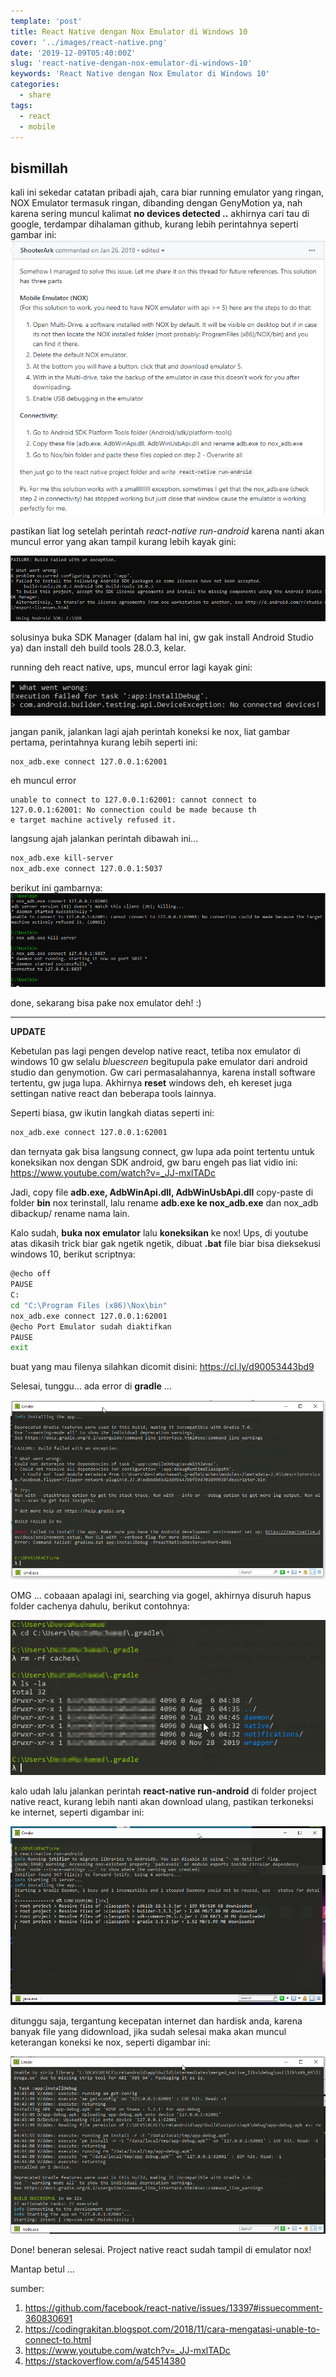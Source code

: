 ```yaml
---
template: 'post'
title: React Native dengan Nox Emulator di Windows 10
cover: '../images/react-native.png'
date: '2019-12-09T05:40:00Z'
slug: 'react-native-dengan-nox-emulator-di-windows-10'
keywords: 'React Native dengan Nox Emulator di Windows 10'
categories:
  - share
tags:
  - react
  - mobile
---
```


## bismillah

kali ini sekedar catatan pribadi ajah, cara biar running emulator yang ringan, NOX Emulator termasuk ringan, dibanding dengan GenyMotion ya, nah karena sering muncul kalimat **no devices detected ..** akhirnya cari tau di google, terdampar dihalaman github, kurang lebih perintahnya seperti gambar ini:
![nox emulator](../images/nox-emulator-run.png)

pastikan liat log setelah perintah _react-native run-android_ karena nanti akan muncul error yang akan tampil kurang lebih kayak gini:

![error nox](../images/error-nox-1.png)

solusinya buka SDK Manager (dalam hal ini, gw gak install Android Studio ya) dan install deh build tools 28.0.3, kelar.

running deh react native, ups, muncul error lagi kayak gini:

![erro nox kedua](../images/error-nox-2.png)

jangan panik, jalankan lagi ajah perintah koneksi ke nox, liat gambar pertama, perintahnya kurang lebih seperti ini:

```bash
nox_adb.exe connect 127.0.0.1:62001
```

eh muncul error

```script
unable to connect to 127.0.0.1:62001: cannot connect to 127.0.0.1:62001: No connection could be made because th
e target machine actively refused it.
```

langsung ajah jalankan perintah dibawah ini...

```bash
nox_adb.exe kill-server
nox_adb.exe connect 127.0.0.1:5037
```

berikut ini gambarnya:
![nox error](../images/nox-error.png)

done, sekarang bisa pake nox emulator deh! :)

---

**UPDATE**

Kebetulan pas lagi pengen develop native react, tetiba nox emulator di windows 10 gw selalu _bluescreen_ begitupula pake emulator dari android studio dan genymotion. Gw cari permasalahannya, karena install software tertentu, gw juga lupa. Akhirnya **reset** windows deh, eh kereset juga settingan native react dan beberapa tools lainnya.

Seperti biasa, gw ikutin langkah diatas seperti ini:

```bash
nox_adb.exe connect 127.0.0.1:62001
```

dan ternyata gak bisa langsung connect, gw lupa ada point tertentu untuk koneksikan nox dengan SDK android, gw baru engeh pas liat vidio ini: https://www.youtube.com/watch?v=_JJ-mxlTADc

Jadi, copy file **adb.exe, AdbWinApi.dll, AdbWinUsbApi.dll** copy-paste di folder **bin** nox terinstall, lalu rename **adb.exe ke nox_adb.exe** dan nox_adb dibackup/ rename nama lain.

Kalo sudah, **buka nox emulator** lalu **koneksikan** ke nox! Ups, di youtube atas dikasih trick biar gak ngetik ngetik, dibuat **.bat** file biar bisa dieksekusi windows 10, berikut scriptnya:

```bash
@echo off
PAUSE
C:
cd "C:\Program Files (x86)\Nox\bin"
nox_adb.exe connect 127.0.0.1:62001
@echo Port Emulator sudah diaktifkan
PAUSE
exit
```

buat yang mau filenya silahkan dicomit disini: https://cl.ly/d90053443bd9

Selesai, tunggu... ada error di **gradle** ...

![gradle error](../images/gradle.png)

OMG ... cobaaan apalagi ini, searching via gogel, akhirnya disuruh hapus folder cachenya dahulu, berikut contohnya:

![gradle error 4](../images/gradle4.png)

kalo udah lalu jalankan perintah **react-native run-android** di folder project native react, kurang lebih nanti akan download ulang, pastikan terkoneksi ke internet, seperti digambar ini:

![gradle download](../images/gradle2.png)

ditunggu saja, tergantung kecepatan internet dan hardisk anda, karena banyak file yang didownload, jika sudah selesai maka akan muncul keterangan koneksi ke nox, seperti digambar ini:

![gradle done](../images/gradle3.png)

Done! beneran selesai. Project native react sudah tampil di emulator nox!

Mantap betul ...

sumber:

1. https://github.com/facebook/react-native/issues/13397#issuecomment-360830691
2. https://codingrakitan.blogspot.com/2018/11/cara-mengatasi-unable-to-connect-to.html
3. https://www.youtube.com/watch?v=_JJ-mxlTADc
4. https://stackoverflow.com/a/54514380
